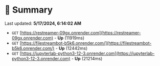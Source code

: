 # 📖 Summary
Last updated: **5/17/2024, 6:14:02 AM**

- `GET` [https://restreamer-09gx.onrender.com](https://restreamer-09gx.onrender.com) - **Up** (11919ms)
- `GET` [https://filestreambot-b5k6.onrender.com/](https://filestreambot-b5k6.onrender.com/) - **Up** (12442ms)
- `GET` [https://jupyterlab-python3-12-3.onrender.com](https://jupyterlab-python3-12-3.onrender.com) - **Up** (21214ms)
